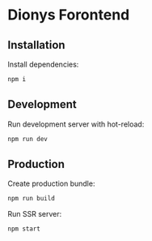 # Dionys Forontend

## Installation

Install dependencies:

```sh
npm i
```

## Development

Run development server with hot-reload:

```sh
npm run dev
```

## Production

Create production bundle:

```sh
npm run build
```

Run SSR server:

```sh
npm start
```
